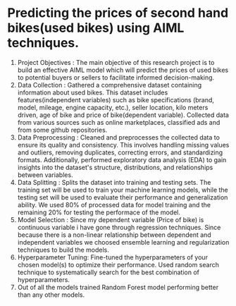 # Predicting the prices of second hand bikes(used bikes) using AIML techniques.

1. Project Objectives : The main objective of this research project is to build an effective AIML model which will predict the prices of used bikes to potential buyers or sellers to facilitate informed decision-making.
2. Data Collection : Gathered a comprehensive dataset containing information about used bikes. This dataset includes features(independent variables) such as bike specifications (brand, model, mileage, engine capacity, etc.), seller location, kilo meters driven, age of bike and price of bike(dependent variable). Collected data from various sources such as online marketplaces, classified ads and from some github repositories.
3. Data Preprocessing : Cleaned and preprocesses the collected data to ensure its quality and consistency. This involves handling missing values and outliers, removing duplicates, correcting errors, and standardizing formats. Additionally, performed exploratory data analysis (EDA) to gain insights into the dataset's structure, distributions, and relationships between variables.
4. Data Splitting : Splits the dataset into training and testing sets. The training set will be used to train your machine learning models, while the testing set will be used to evaluate their performance and generalization ability. We used 80% of processed data for model training and the remaining 20% for testing the performace of the model.
5. Model Selection : Since my dependent variable (Price of bike) is continuous variable i have gone through regression techniques. Since because there is a non-linear relationship between dependent and independent variables we choosed ensemble learning and regularization techniques to build the models.
6. Hyperparameter Tuning: Fine-tuned the hyperparameters of your chosen model(s) to optimize their performance. Used random search technique to systematically search for the best combination of hyperparameters.
7. Out of all the models trained Random Forest model performing better than any other models.
